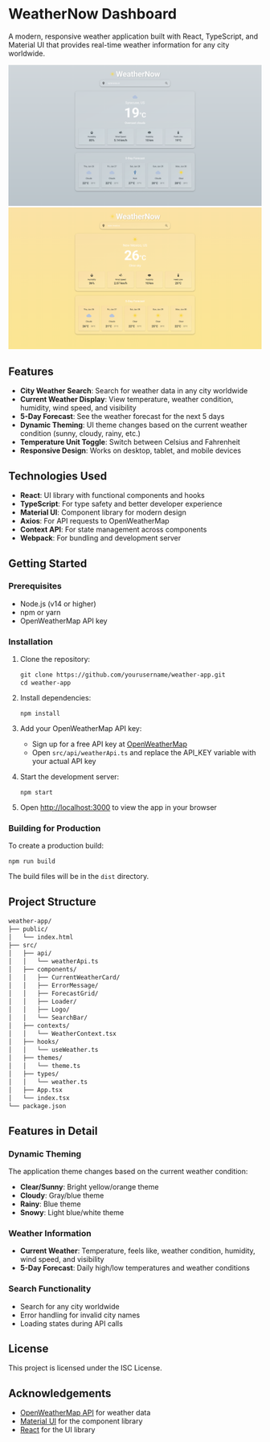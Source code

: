 # WeatherNow Dashboard

A modern, responsive weather application built with React, TypeScript, and Material UI that provides real-time weather information for any city worldwide.

![WeatherNow Dashboard - New Mexico](screenshots/new-mexico.png)
![WeatherNow Dashboard - Syracuse](screenshots/syracuse.png)

## Features

- **City Weather Search**: Search for weather data in any city worldwide
- **Current Weather Display**: View temperature, weather condition, humidity, wind speed, and visibility
- **5-Day Forecast**: See the weather forecast for the next 5 days
- **Dynamic Theming**: UI theme changes based on the current weather condition (sunny, cloudy, rainy, etc.)
- **Temperature Unit Toggle**: Switch between Celsius and Fahrenheit
- **Responsive Design**: Works on desktop, tablet, and mobile devices

## Technologies Used

- **React**: UI library with functional components and hooks
- **TypeScript**: For type safety and better developer experience
- **Material UI**: Component library for modern design
- **Axios**: For API requests to OpenWeatherMap
- **Context API**: For state management across components
- **Webpack**: For bundling and development server

## Getting Started

### Prerequisites

- Node.js (v14 or higher)
- npm or yarn
- OpenWeatherMap API key

### Installation

1. Clone the repository:
   ```
   git clone https://github.com/yourusername/weather-app.git
   cd weather-app
   ```

2. Install dependencies:
   ```
   npm install
   ```

3. Add your OpenWeatherMap API key:
   - Sign up for a free API key at [OpenWeatherMap](https://openweathermap.org/api)
   - Open `src/api/weatherApi.ts` and replace the API_KEY variable with your actual API key

4. Start the development server:
   ```
   npm start
   ```

5. Open [http://localhost:3000](http://localhost:3000) to view the app in your browser

### Building for Production

To create a production build:

```
npm run build
```

The build files will be in the `dist` directory.

## Project Structure

```
weather-app/
├── public/
│   └── index.html
├── src/
│   ├── api/
│   │   └── weatherApi.ts
│   ├── components/
│   │   ├── CurrentWeatherCard/
│   │   ├── ErrorMessage/
│   │   ├── ForecastGrid/
│   │   ├── Loader/
│   │   ├── Logo/
│   │   └── SearchBar/
│   ├── contexts/
│   │   └── WeatherContext.tsx
│   ├── hooks/
│   │   └── useWeather.ts
│   ├── themes/
│   │   └── theme.ts
│   ├── types/
│   │   └── weather.ts
│   ├── App.tsx
│   └── index.tsx
└── package.json
```

## Features in Detail

### Dynamic Theming

The application theme changes based on the current weather condition:
- **Clear/Sunny**: Bright yellow/orange theme
- **Cloudy**: Gray/blue theme
- **Rainy**: Blue theme
- **Snowy**: Light blue/white theme

### Weather Information

- **Current Weather**: Temperature, feels like, weather condition, humidity, wind speed, and visibility
- **5-Day Forecast**: Daily high/low temperatures and weather conditions

### Search Functionality

- Search for any city worldwide
- Error handling for invalid city names
- Loading states during API calls

## License

This project is licensed under the ISC License.

## Acknowledgements

- [OpenWeatherMap API](https://openweathermap.org/api) for weather data
- [Material UI](https://mui.com/) for the component library
- [React](https://reactjs.org/) for the UI library 